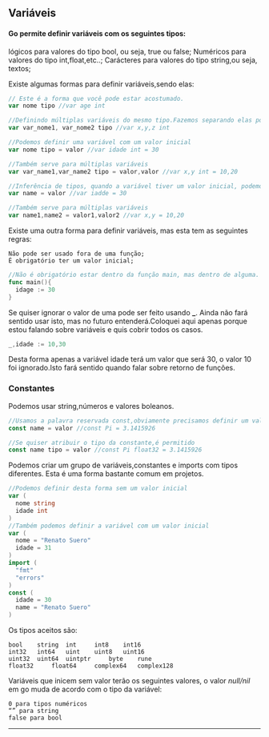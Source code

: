 ## Variáveis
#### Go permite definir variáveis com os seguintes tipos:

lógicos para valores do tipo bool, ou seja, true ou false; Numéricos para valores do tipo int,float,etc..; Carácteres para valores do tipo string,ou seja, textos;

Existe algumas formas para definir variáveis,sendo elas:

```go
// Este é a forma que você pode estar acostumado.
var nome tipo //var age int

//Definindo múltiplas variáveis do mesmo tipo.Fazemos separando elas por , (vírgula).
var var_nome1, var_nome2 tipo //var x,y,z int

//Podemos definir uma variável com um valor inicial
var nome tipo = valor //var idade int = 30

//Também serve para múltiplas variáveis
var var_name1,var_name2 tipo = valor,valor //var x,y int = 10,20

//Inferência de tipos, quando a variável tiver um valor inicial, podemos omitir seu tipo.
var name = valor //var iadde = 30

//Também serve para múltiplas variáveis
var name1,name2 = valor1,valor2 //var x,y = 10,20
```
Existe uma outra forma para definir variáveis, mas esta tem as seguintes regras:

    Não pode ser usado fora de uma função;
    É obrigatório ter um valor inicial;

```go
//Não é obrigatório estar dentro da função main, mas dentro de alguma.
func main(){
  idage := 30
}
```

Se quiser ignorar o valor de uma pode ser feito usando **_**. Ainda não fará sentido usar isto, mas no futuro entenderá.Coloquei aqui apenas porque estou falando sobre variáveis e quis cobrir todos os casos.
```go
_,idade := 10,30
```
Desta forma apenas a variável idade terá um valor que será 30, o valor 10 foi ignorado.Isto fará sentido quando falar sobre retorno de funções.

### Constantes

Podemos usar string,números e valores boleanos.
```go
//Usamos a palavra reservada const,obviamente precisamos definir um valor para a constante.
const name = valor //const Pi = 3.1415926

//Se quiser atribuir o tipo da constante,é permitido
const name tipo = valor //const Pi float32 = 3.1415926
```
Podemos criar um grupo de variáveis,constantes e imports com tipos diferentes. Esta é uma forma bastante comum em projetos.
```go
//Podemos definir desta forma sem um valor inicial
var (
  nome string
  idade int
)
//Também podemos definir a variável com um valor inicial
var (
  nome = "Renato Suero"
  idade = 31
)
import (
  "fmt"
  "errors"
)
const (
  idade = 30
  name = "Renato Suero"
)
```
Os tipos aceitos são:

    bool 	string 	int 	int8 	int16
    int32 	int64 	uint 	uint8 	uint16
    uint32 	uint64 	uintptr 	byte 	rune
    float32 	float64 	complex64 	complex128 	

Variáveis que inicem sem valor terão os seguintes valores, o valor *null/nil* em go muda de acordo com o tipo da variável:

    0 para tipos numéricos
    “” para string
    false para bool
___

